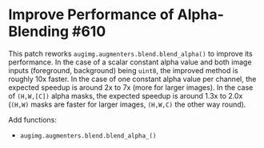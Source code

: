 # Improve Performance of Alpha-Blending #610

This patch reworks `augimg.augmenters.blend.blend_alpha()` to
improve its performance. In the case of a scalar constant alpha
value and both image inputs (foreground, background) being
`uint8`, the improved method is roughly 10x faster. In the case
of one constant alpha value per channel, the expected speedup
is around 2x to 7x (more for larger images). In the case of
`(H,W,[C])` alpha masks, the expected speedup is around 1.3x
to 2.0x (`(H,W)` masks are faster for larger images,
`(H,W,C)` the other way round).

Add functions:
* `augimg.augmenters.blend.blend_alpha_()`
